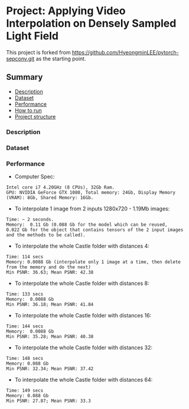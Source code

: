 # Project: Applying Video Interpolation on Densely Sampled Light Field  
This project is forked from https://github.com/HyeongminLEE/pytorch-sepconv.git as the starting point.

## Summary
* [Description](#Description)
* [Dataset](#Dataset)
* [Performance](#Performance)
* [How to run](#How-to-run)
* [Project structure](#Project-structure)

### Description

### Dataset

### Performance
* Computer Spec:  
```
Intel core i7 4.20GHz (8 CPUs), 32Gb Ram.  
GPU: NVIDIA GeForce GTX 1080, Total memory: 24Gb, Display Memory (VRAM): 8Gb, Shared Memory: 16Gb.  
```
* To interpolate 1 image from 2 inputs 1280x720 - 1.19Mb images:  
```
Time: ~ 2 seconds.  
Memory:  0.11 Gb (0.088 Gb for the model which can be reused,  
0.022 Gb for the object that contains tensors of the 2 input images and the methods to be called).
```
* To interpolate the whole Castle folder with distances 4:  
```
Time: 114 secs    
Memory: 0.0088 Gb (interpolate only 1 image at a time, then delete from the memory and do the next)  
Min PSNR: 36.63; Mean PSNR: 42.38  
```
* To interpolate the whole Castle folder with distances 8:  
```
Time: 133 secs  
Memory:  0.0088 Gb  
Min PSNR: 36.18; Mean PSNR: 41.84  
```
* To interpolate the whole Castle folder with distances 16:  
```
Time: 144 secs
Memory:  0.0088 Gb  
Min PSNR: 35.28; Mean PSNR: 40.38
```
* To interpolate the whole Castle folder with distances 32:  
```
Time: 148 secs
Memory: 0.088 Gb
Min PSNR: 32.34; Mean PSNR: 37.42 
```
* To interpolate the whole Castle folder with distances 64:  
```
Time: 149 secs
Memory: 0.088 Gb
Min PSNR: 27.87; Mean PSNR: 33.3
```
